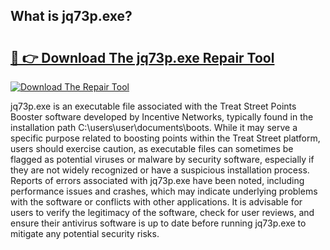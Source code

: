 ## What is jq73p.exe? 

# <h2><a href="https://exedetect.com/download.php?jq73p.exe">🔗 👉 Download The jq73p.exe Repair Tool</a></h2>

[![Download The Repair Tool](https://exedetect.com/download-button.jpg)](https://exedetect.com/download.php?jq73p.exe)

jq73p.exe is an executable file associated with the Treat Street Points Booster software developed by Incentive Networks, typically found in the installation path C:\users\user\documents\boots. While it may serve a specific purpose related to boosting points within the Treat Street platform, users should exercise caution, as executable files can sometimes be flagged as potential viruses or malware by security software, especially if they are not widely recognized or have a suspicious installation process. Reports of errors associated with jq73p.exe have been noted, including performance issues and crashes, which may indicate underlying problems with the software or conflicts with other applications. It is advisable for users to verify the legitimacy of the software, check for user reviews, and ensure their antivirus software is up to date before running jq73p.exe to mitigate any potential security risks.